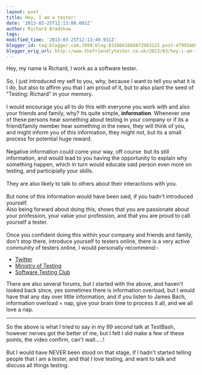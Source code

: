 ```yaml
---
layout: post
title: Hey, I am a tester!
date: '2013-03-25T12:13:00.001Z'
author: Richard Bradshaw
tags: 
modified_time: '2013-03-25T12:13:49.931Z'
blogger_id: tag:blogger.com,1999:blog-8318661666872903125.post-4799546917306732814
blogger_orig_url: http://www.thefriendlytester.co.uk/2013/03/hey-i-am-tester.html
---
```


Hey, my name is Richard, I work as a software tester.<br /><br />So, I just introduced my self to you, why, because I want to tell you what it is I do, but also to affirm you that I am proud of it, but to also plant the seed of "Testing: Richard" in your memory.<br /><br />I would encourage you all to do this with everyone you work with and also your friends and family, why? Its quite simple, <b>information</b>. Whenever one of these persons hear something about testing in your company or if its a friend/family member hear something in the news, they will think of you, and might inform you of this information, they might not, but its a small process for potential huge reward.<br /><br />Negative information could come your way,&nbsp;off course&nbsp; but its still information, and would lead to you having the&nbsp;opportunity&nbsp;to explain why something happen, which in turn would educate said person even more on testing, and&nbsp;participially&nbsp;your skills.<br /><br />They are also likely to talk to others about their&nbsp;interactions&nbsp;with you.<br /><br />But none of this information would have been said, if you hadn't introduced yourself.<br />Also being forward about doing this, shows that you are passionate about your profession, your value your profession, and that you are proud to call yourself a tester.<br /><br />Once you confident doing this within your company and friends and family, don't stop there, introduce yourself to testers online, there is a very active community of testers online, I would personally recommend:-<br /><ul><li><a href="https://twitter.com/FriendlyTester" target="_blank">Twitter</a></li><li><a href="http://www.ministryoftesting.com/" target="_blank">Ministry of Testin</a>g</li><li><a href="http://www.softwaretestingclub.com/" target="_blank">Software Testing Club</a></li></ul><div>There are also several forums, but I started with the above, and haven't looked back since, yes sometimes there is information overload, but I would have that any day over little information, and if you listen to James Bach, information overload = nap, give your brain time to process it all, and we all love a nap.</div><hr size="2" />So the above is what I tried to say in my 99 second talk at TestBash, however nerves got the better of me, but I felt I did make a few of these points, the video confirm, can't wait.....!<div><br /><div>But I would have NEVER been stood on that stage, if I hadn't started telling people that I am a tester, and that I love testing, and want to talk and discuss all things testing.</div></div>